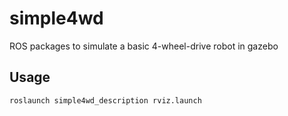 # simple4wd
ROS packages to simulate a basic 4-wheel-drive robot in gazebo

## Usage
```
roslaunch simple4wd_description rviz.launch
```